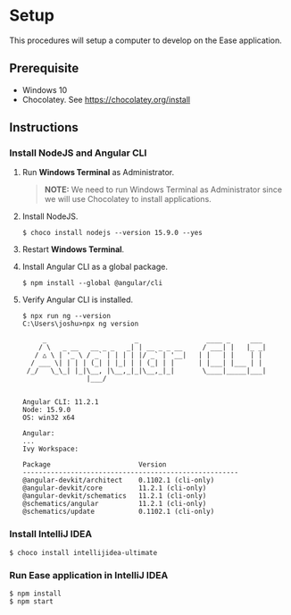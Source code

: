 # Setup

This procedures will setup a computer to develop on the Ease application.

## Prerequisite

- Windows 10
- Chocolatey. See https://chocolatey.org/install

## Instructions

### Install NodeJS and Angular CLI

1. Run **Windows Terminal** as Administrator.

   > **NOTE:** We need to run Windows Terminal as Administrator since we will use Chocolatey to install applications. 

2. Install NodeJS.

   ``` shell
   $ choco install nodejs --version 15.9.0 --yes
   ```

3. Restart **Windows Terminal**.

4. Install Angular CLI as a global package.

   ``` shell
   $ npm install --global @angular/cli
   ```

5. Verify Angular CLI is installed.

   ```shell
   $ npx run ng --version
   C:\Users\joshu>npx ng version
   
        _                      _                 ____ _     ___
       / \   _ __   __ _ _   _| | __ _ _ __     / ___| |   |_ _|
      / △ \ | '_ \ / _` | | | | |/ _` | '__|   | |   | |    | |
     / ___ \| | | | (_| | |_| | | (_| | |      | |___| |___ | |
    /_/   \_\_| |_|\__, |\__,_|_|\__,_|_|       \____|_____|___|
                   |___/
   
   
   Angular CLI: 11.2.1
   Node: 15.9.0
   OS: win32 x64
   
   Angular:
   ...
   Ivy Workspace:
   
   Package                      Version
   ------------------------------------------------------
   @angular-devkit/architect    0.1102.1 (cli-only)
   @angular-devkit/core         11.2.1 (cli-only)
   @angular-devkit/schematics   11.2.1 (cli-only)
   @schematics/angular          11.2.1 (cli-only)
   @schematics/update           0.1102.1 (cli-only)
   ```

### Install IntelliJ IDEA

``` shell
$ choco install intellijidea-ultimate
```

### Run Ease application in IntelliJ IDEA

``` shell
$ npm install
$ npm start
```
